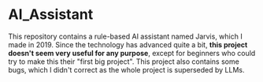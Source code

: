 # AI_Assistant
 This repository contains a rule-based AI assistant named Jarvis, which I made in 2019.
 Since the technology has advanced quite a bit, **this project doesn't seem very useful for any purpose**, except for beginners who could try to make this their "first big project".
 This project also contains some bugs, which I didn't correct as the whole project is superseded by LLMs.

